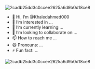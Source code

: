 ![2cadb25dd3c0ccee2625a6d9b0d18ce8](https://github.com/Khaledahmed000/Khaledahmed000/assets/169836112/ac7078df-6530-477b-97f5-e3d2cff8e326)
- 👋 Hi, I’m @Khaledahmed000
- 👀 I’m interested in ...
- 🌱 I’m currently learning ...
- 💞️ I’m looking to collaborate on ...
- 📫 How to reach me ...
- 😄 Pronouns: ...
- ⚡ Fun fact: ...

<!---
Khaledahmed000/Khaledahmed000 is a ✨ special ✨ repository because its `README.md` (this file) appears on your GitHub profile.
You can click the Preview link to take a look at your changes.
--->
![2cadb25dd3c0ccee2625a6d9b0d18ce8](https://github.com/Khaledahmed000/Khaledahmed000/assets/169836112/6b3f8285-22c6-4d7d-84af-8c1fce55a9ca)
